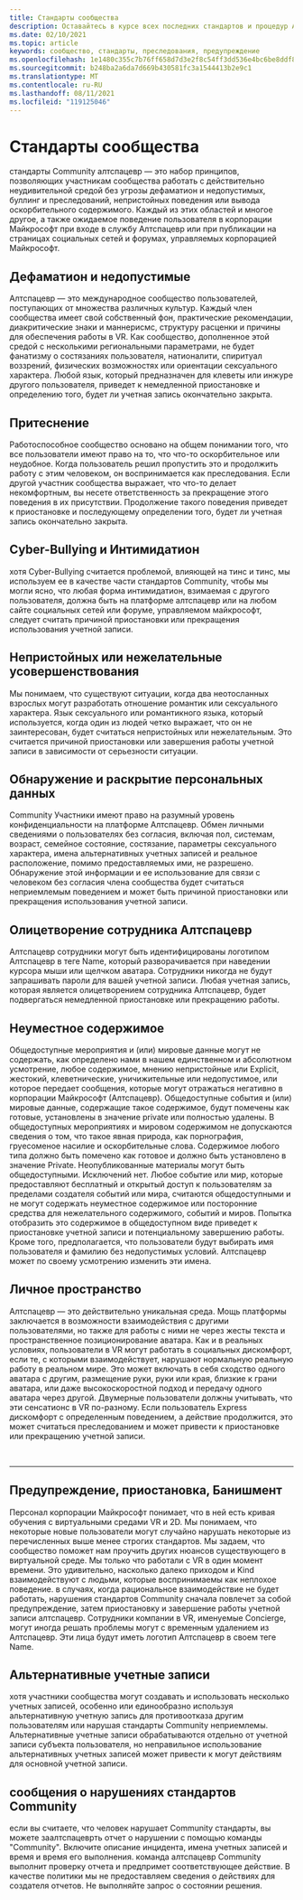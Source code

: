```yaml
---
title: Стандарты сообщества
description: Оставайтесь в курсе всех последних стандартов и процедур Алтспацевр Community для создания отчетов о нарушениях.
ms.date: 02/10/2021
ms.topic: article
keywords: сообщество, стандарты, преследования, предупреждение
ms.openlocfilehash: 1e1480c355c7b76ff658d7d3e2f8c54ff3dd536e4bc6be8ddf8378299d0250c1
ms.sourcegitcommit: b248ba2a6da7d669b430581fc3a1544413b2e9c1
ms.translationtype: MT
ms.contentlocale: ru-RU
ms.lasthandoff: 08/11/2021
ms.locfileid: "119125046"
---
```

# <a name="community-standards"></a>Стандарты сообщества

стандарты Community алтспацевр — это набор принципов, позволяющих участникам сообщества работать с действительно неудивительной средой без угрозы дефаматион и недопустимых, буллинг и преследований, непристойных поведения или вывода оскорбительного содержимого. Каждый из этих областей и многое другое, а также ожидаемое поведение пользователя в корпорации Майкрософт при входе в службу Алтспацевр или при публикации на страницах социальных сетей и форумах, управляемых корпорацией Майкрософт.

## <a name="defamation-and-intolerance"></a>Дефаматион и недопустимые

Алтспацевр — это международное сообщество пользователей, поступающих от множества различных культур. Каждый член сообщества имеет свой собственный фон, практические рекомендации, диакритические знаки и маннерисмс, структуру расценки и причины для обеспечения работы в VR. Как сообщество, дополненное этой средой с несколькими региональными параметрами, не будет фанатизму о состязаниях пользователя, натионалити, спиритуал воззрений, физических возможностях или ориентации сексуального характера. Любой язык, который предназначен для клеветы или инжуре другого пользователя, приведет к немедленной приостановке и определению того, будет ли учетная запись окончательно закрыта.

## <a name="harassment"></a>Притеснение 

Работоспособное сообщество основано на общем понимании того, что все пользователи имеют право на то, что что-то оскорбительное или неудобное. Когда пользователь решил пропустить это и продолжить работу с этим человеком, он воспринимается как преследования. Если другой участник сообщества выражает, что что-то делает некомфортным, вы несете ответственность за прекращение этого поведения в их присутствии. Продолжение такого поведения приведет к приостановке и последующему определении того, будет ли учетная запись окончательно закрыта.

## <a name="cyber-bullying-and-intimidation"></a>Cyber-Bullying и Интимидатион

хотя Cyber-Bullying считается проблемой, влияющей на тинс и тинс, мы используем ее в качестве части стандартов Community, чтобы мы могли ясно, что любая форма интимидатион, взимаемая с другого пользователя, должна быть на платформе алтспацевр или на любом сайте социальных сетей или форуме, управляемом майкрософт, следует считать причиной приостановки или прекращения использования учетной записи.

## <a name="lewd-or-unwanted-advances"></a>Непристойных или нежелательные усовершенствования

Мы понимаем, что существуют ситуации, когда два неотосланных взрослых могут разработать отношение романтик или сексуального характера. Язык сексуального или романтикного языка, который используется, когда один из людей четко выражает, что он не заинтересован, будет считаться непристойных или нежелательным. Это считается причиной приостановки или завершения работы учетной записи в зависимости от серьезности ситуации.

## <a name="discovery-and-disclosure-of-personal-information"></a>Обнаружение и раскрытие персональных данных

Community Участники имеют право на разумный уровень конфиденциальности на платформе Алтспацевр. Обмен личными сведениями о пользователях без согласия, включая пол, системам, возраст, семейное состояние, состязание, параметры сексуального характера, имена альтернативных учетных записей и реальное расположение, помимо предоставляемых ими, не разрешено. Обнаружение этой информации и ее использование для связи с человеком без согласия члена сообщества будет считаться неприемлемым поведением и может быть причиной приостановки или прекращения использования учетной записи.

## <a name="impersonation-of-an-altspacevr-employee"></a>Олицетворение сотрудника Алтспацевр

Алтспацевр сотрудники могут быть идентифицированы логотипом Алтспацевр в теге Name, который разворачивается при наведении курсора мыши или щелчком аватара. Сотрудники никогда не будут запрашивать пароли для вашей учетной записи. Любая учетная запись, которая является олицетворением сотрудника Алтспацевр, будет подвергаться немедленной приостановке или прекращению работы.

## <a name="inappropriate-content"></a>Неуместное содержимое

Общедоступные мероприятия и (или) мировые данные могут не содержать, как определено нами в нашем единственном и абсолютном усмотрение, любое содержимое, мнению непристойные или Explicit, жестокий, клеветнические, уничижительные или недопустимое, или которое передает сообщения, которые могут отражаться негативно в корпорации Майкрософт (Алтспацевр). Общедоступные события и (или) мировые данные, содержащие такое содержимое, будут помечены как готовые, установлены в значение private или полностью удалены. В общедоступных мероприятиях и мировом содержимом не допускаются сведения о том, что такое явная природа, как порнография, груесоменое насилие и оскорбительные слова. Содержимое любого типа должно быть помечено как готовое и должно быть установлено в значение Private. Неопубликованные материалы могут быть общедоступными. Исключений нет. Любое событие или мир, которые предоставляют бесплатный и открытый доступ к пользователям за пределами создателя событий или мира, считаются общедоступными и не могут содержать неуместное содержимое или посторонние средства для нежелательного содержимого, событий и миров. Попытка отобразить это содержимое в общедоступном виде приведет к приостановке учетной записи и потенциальному завершению работы.  Кроме того, предполагается, что пользователи будут выбирать имя пользователя и фамилию без недопустимых условий. Алтспацевр может по своему усмотрению изменить эти имена.

## <a name="personal-space"></a>Личное пространство

Алтспацевр — это действительно уникальная среда. Мощь платформы заключается в возможности взаимодействия с другими пользователями, но также для работы с ними не через жесты текста и пространственное позиционирование аватара. Как и в реальных условиях, пользователи в VR могут работать в социальных дискомфорт, если те, с которыми взаимодействует, нарушают нормальную реальную работу в реальном мире. Это может включать в себя сходство одного аватара с другим, размещение руки, руки или края, близкие к грани аватара, или даже высокоскоростной подход и передачу одного аватара через другой.  Двумерные пользователи должны учитывать, что эти сенсатионс в VR по-разному. Если пользователь Express дискомфорт с определенным поведением, а действие продолжится, это может считаться преследованием и может привести к приостановке или прекращению учетной записи.

<br>
<hr>
 
## <a name="warning-suspension-banishment"></a>Предупреждение, приостановка, Банишмент

Персонал корпорации Майкрософт понимает, что в ней есть кривая обучения с виртуальными средами VR и 2D. Мы понимаем, что некоторые новые пользователи могут случайно нарушать некоторые из перечисленных выше менее строгих стандартов. Мы задаем, что сообщество поможет нам проучить других нюансов существующего в виртуальной среде. Мы только что работали с VR в один момент времени. Это удивительно, насколько далеко приходом и Kind взаимодействуют с людьми, которые воспринимаемы как неплохое поведение. в случаях, когда рациональное взаимодействие не будет работать, нарушения стандартов Community сначала повлечет за собой предупреждение, затем приостановку и завершение работы учетной записи алтспацевр. Сотрудники компании в VR, именуемые Concierge, могут иногда решать проблемы могут с временным удалением из Алтспацевр. Эти лица будут иметь логотип Алтспацевр в своем теге Name.

## <a name="alternate-accounts"></a>Альтернативные учетные записи

хотя участники сообщества могут создавать и использовать несколько учетных записей, особенно или единообразно используя альтернативную учетную запись для противоотказа другим пользователям или нарушая стандарты Community неприемлемы. Альтернативные учетные записи обрабатываются отдельно от учетной записи субъекта пользователя, но неправильное использование альтернативных учетных записей может привести к могут действиям для основной учетной записи.

## <a name="reporting-violations-of-the-community-standards"></a>сообщения о нарушениях стандартов Community

если вы считаете, что человек нарушает Community стандарты, вы можете заалтспацеврть отчет о нарушении с помощью команды "Community". Включите описание инцидента, имена учетных записей и время и время его выполнения. команда алтспацевр Community выполнит проверку отчета и предпримет соответствующее действие. В качестве политики мы не предоставляем сведения о действиях для создателя отчетов. Не выполняйте запрос о состоянии решения.